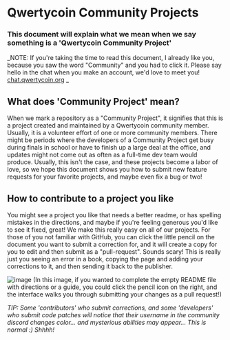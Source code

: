 # Qwertycoin Community Projects
### This document will explain what we mean when we say something is a 'Qwertycoin Community Project'


_NOTE: If you're taking the time to read this document, I already like you, because you saw the word "Community" and you had to click it. Please say hello in the chat when you make an account, we'd love to meet you! [chat.qwertycoin.org](http://chat.qwertycoin.org) _ 


## What does 'Community Project' mean?
When we mark a repository as a "Community Project", it signifies that this is a project created and maintained by a Qwertycoin community member. Usually, it is a volunteer effort of one or more community members. There might be periods where the developers of a Community Project get busy during finals in school or have to finish up a large deal at the office, and updates might not come out as often as a full-time dev team would produce. Usually, this isn't the case, and these projects become a labor of love, so we hope this document shows you how to submit new feature requests for your favorite projects, and maybe even fix a bug or two!


## How to contribute to a project you like
You might see a project you like that needs a better readme, or has spelling mistakes in the directions, and maybe if you're feeling generous you'd like to see it fixed, great! We make this really easy on all of our projects. For those of you not familiar with GitHub, you can click the little pencil on the document you want to submit a correction for, and it will create a copy for you to edit and then submit as a "pull-request". 
Sounds scary! This is really just you seeing an error in a book, copying the page and adding your corrections to it, and then sending it back to the publisher. 

![image](https://cdn.qwertycoin.org/images/other/github/repo1.JPG)
(In this image, if you wanted to complete the empty README file with directions or a guide, you could click the pencil icon on the right, and the interface walks you through submitting your changes as a pull request!)

_TIP: Some 'contributors' who submit corrections, and some 'developers' who submit code patches will notice that their username in the community discord changes color... and mysterious abilities may appear... This is normal :) Shhhh!_
